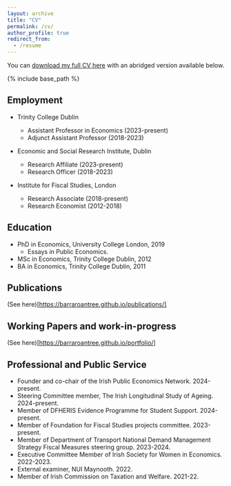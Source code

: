 ```yaml
---
layout: archive
title: "CV"
permalink: /cv/
author_profile: true
redirect_from:
  - /resume
---
```


You can [download my full CV here](/files/roantreeCV.pdf) with an abridged version available below.

{% include base_path %}

## Employment
* Trinity College Dublin
  - Assistant Professor in Economics (2023-present)
  - Adjunct Assistant Professor (2018-2023)

* Economic and Social Research Institute, Dublin
  - Research Affiliate (2023-present)
  - Research Officer (2018-2023)

* Institute for Fiscal Studies, London
  - Research Associate (2018-present)
  - Research Economist (2012-2018)
  
## Education
* PhD in Economics, University College London, 2019
  - Essays in Public Economics.
* MSc in Economics, Trinity College Dublin, 2012
* BA in Economics, Trinity College Dublin, 2011

## Publications
(See here)[https://barraroantree.github.io/publications/]

## Working Papers and work-in-progress
(See here)[https://barraroantree.github.io/portfolio/]

## Professional and Public Service
* Founder and co-chair of the Irish Public Economics Network. 2024-present.
* Steering Committee member, The Irish Longitudinal Study of Ageing. 2024-present.
* Member of DFHERIS Evidence Programme for Student Support. 2024-present.
* Member of Foundation for Fiscal Studies projects committee. 2023-present.
* Member of Department of Transport National Demand Management Strategy Fiscal Measures steering group. 2023-2024.
* Executive Committee Member of Irish Society for Women in Economics. 2022-2023.
* External examiner, NUI Maynooth. 2022.
* Member of Irish Commission on Taxation and Welfare. 2021-22.

<!-- ## Publications
  <ol>{% for post in site.publications reversed %}
    {% include archive-single-cv.html %}
  {% endfor %}</ol>
  
## Working papers and work-in-progress
<ol>{% for post in site.portfolio %}
  {% include archive-single.html %}
{% endfor %}</ol> -->

<!-- ## Teaching
  <ul>{% for post in site.teaching reversed %}
    {% include archive-single-cv.html %}
  {% endfor %}</ul> -->
  

